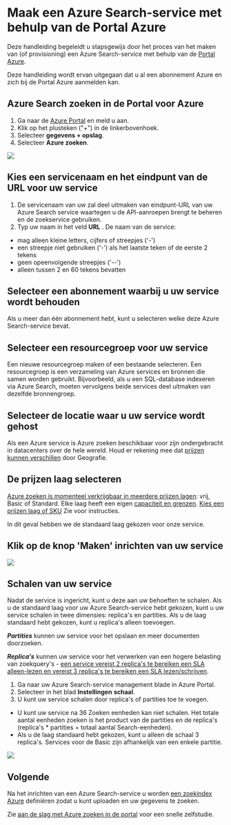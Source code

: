 <properties
    pageTitle="Maak een Azure Search-service met behulp van de Portal Azure | Microsoft Azure | De zoekservice hosted cloud"
    description="Informatie over het inrichten van een Azure Search-service met behulp van de Portal Azure."
    services="search"
    manager="jhubbard"
    authors="ashmaka"
    documentationCenter=""/>

<tags
    ms.service="search"
    ms.devlang="NA"
    ms.workload="search"
    ms.topic="article"
    ms.tgt_pltfrm="na"
    ms.date="08/29/2016"
    ms.author="ashmaka"/>

# <a name="create-an-azure-search-service-using-the-azure-portal"></a>Maak een Azure Search-service met behulp van de Portal Azure

Deze handleiding begeleidt u stapsgewijs door het proces van het maken van (of provisioning) een Azure Search-service met behulp van de [Portal Azure](https://portal.azure.com/).

Deze handleiding wordt ervan uitgegaan dat u al een abonnement Azure en zich bij de Portal Azure aanmelden kan.

## <a name="find-azure-search-in-the-azure-portal"></a>Azure Search zoeken in de Portal voor Azure
1. Ga naar de [Azure Portal](https://portal.azure.com/) en meld u aan.
1. Klik op het plusteken ("+") in de linkerbovenhoek.
2. Selecteer **gegevens + opslag**.
3. Selecteer **Azure zoeken**.

![](./media/search-create-service-portal/find-search.png)

## <a name="pick-a-service-name-and-url-endpoint-for-your-service"></a>Kies een servicenaam en het eindpunt van de URL voor uw service
1. De servicenaam van uw zal deel uitmaken van eindpunt-URL van uw Azure Search service waartegen u de API-aanroepen brengt te beheren en de zoekservice gebruiken.
2. Typ uw naam in het veld **URL** . De naam van de service:
  * mag alleen kleine letters, cijfers of streepjes ('-')
  * een streepje niet gebruiken ('-') als het laatste teken of de eerste 2 tekens
  * geen opeenvolgende streepjes ('--')
  * alleen tussen 2 en 60 tekens bevatten


## <a name="select-a-subscription-where-you-will-keep-your-service"></a>Selecteer een abonnement waarbij u uw service wordt behouden
Als u meer dan één abonnement hebt, kunt u selecteren welke deze Azure Search-service bevat.

## <a name="select-a-resource-group-for-your-service"></a>Selecteer een resourcegroep voor uw service
Een nieuwe resourcegroep maken of een bestaande selecteren. Een resourcegroep is een verzameling van Azure services en bronnen die samen worden gebruikt. Bijvoorbeeld, als u een SQL-database indexeren via Azure Search, moeten vervolgens beide services deel uitmaken van dezelfde bronnengroep.

## <a name="select-the-location-where-your-service-will-be-hosted"></a>Selecteer de locatie waar u uw service wordt gehost
Als een Azure service is Azure zoeken beschikbaar voor zijn ondergebracht in datacenters over de hele wereld. Houd er rekening mee dat [prijzen kunnen verschillen](https://azure.microsoft.com/pricing/details/search/) door Geografie.

## <a name="select-your-pricing-tier"></a>De prijzen laag selecteren
[Azure zoeken is momenteel verkrijgbaar in meerdere prijzen lagen](https://azure.microsoft.com/pricing/details/search/): vrij, Basic of Standard. Elke laag heeft een eigen [capaciteit en grenzen](search-limits-quotas-capacity.md). [Kies een prijzen laag of SKU](search-sku-tier.md) Zie voor instructies.

In dit geval hebben we de standaard laag gekozen voor onze service.

## <a name="select-the-create-button-to-provision-your-service"></a>Klik op de knop 'Maken' inrichten van uw service

![](./media/search-create-service-portal/create-service.png)

## <a name="scale-your-service"></a>Schalen van uw service

Nadat de service is ingericht, kunt u deze aan uw behoeften te schalen. Als u de standaard laag voor uw Azure Search-service hebt gekozen, kunt u uw service schalen in twee dimensies: replica's en partities. Als u de laag standaard hebt gekozen, kunt u replica's alleen toevoegen.

*__Partities__* kunnen uw service voor het opslaan en meer documenten doorzoeken.

*__Replica's__* kunnen uw service voor het verwerken van een hogere belasting van zoekquery's - [een service vereist 2 replica's te bereiken een SLA alleen-lezen en vereist 3 replica's te bereiken een SLA lezen/schrijven](https://azure.microsoft.com/support/legal/sla/search/v1_0/).

1. Ga naar uw Azure Search-service management blade in Azure Portal.
2. Selecteer in het blad **Instellingen** **schaal**.
3. U kunt uw service schalen door replica's of partities toe te voegen.
  * U kunt uw service na 36 Zoeken eenheden kan niet schalen. Het totale aantal eenheden zoeken is het product van de partities en de replica's (replica's * partities = totaal aantal Search-eenheden).
  * Als u de laag standaard hebt gekozen, kunt u alleen de schaal 3 replica's. Services voor de Basic zijn afhankelijk van een enkele partitie.

![](./media/search-create-service-portal/scale-service.png)

## <a name="next"></a>Volgende
Na het inrichten van een Azure Search-service u worden [een zoekindex Azure](search-what-is-an-index.md) definiëren zodat u kunt uploaden en uw gegevens te zoeken.

Zie [aan de slag met Azure zoeken in de portal](search-get-started-portal.md) voor een snelle zelfstudie.
